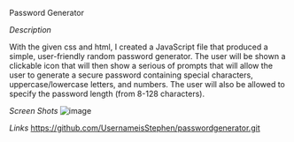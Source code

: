 Password Generator

*Description*

With the given css and html, I created a JavaScript file that produced a simple, user-friendly random password generator. The user will be shown a clickable icon that will then show a serious of prompts that will allow the user to generate a secure password containing special characters, uppercase/lowercase letters, and numbers. The user will also be allowed to specify the password length (from 8-128 characters).

*Screen Shots*
![image](https://user-images.githubusercontent.com/100049940/156963614-86a99c87-7f1c-4f16-a4ff-21aaf4d96a4f.png)




*Links*
https://github.com/UsernameisStephen/passwordgenerator.git

